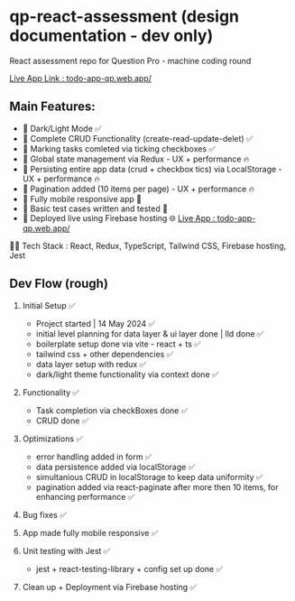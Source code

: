 # qp-react-assessment (design documentation - dev only)

React assessment repo for Question Pro - machine coding round

[Live App Link : todo-app-qp.web.app/](todo-app-qp.web.app/)

## Main Features:

- 🚀 Dark/Light Mode ✅
- 🚀 Complete CRUD Functionality (create-read-update-delet) ✅
- 🚀 Marking tasks comleted via ticking checkboxes ✅
- 🚀 Global state management via Redux - UX + performance 🔥
- 🚀 Persisting entire app data (crud + checkbox tics) via LocalStorage - UX + performance 🔥
- 🚀 Pagination added (10 items per page) - UX + performance 🔥
- 🚀 Fully mobile responsive app 📱
- 🚀 Basic test cases written and tested 👾
- 🚀 Deployed live using Firebase hosting 🌐 [Live App : todo-app-qp.web.app/](todo-app-qp.web.app/)

🧑‍💻 Tech Stack : React, Redux, TypeScript, Tailwind CSS, Firebase hosting, Jest

## Dev Flow (rough)

1. Initial Setup ✅

   - Project started | 14 May 2024 ✅
   - initial level planning for data layer & ui layer done | lld done ✅
   - boilerplate setup done via vite - react + ts ✅
   - tailwind css + other dependencies ✅
   - data layer setup with redux ✅
   - dark/light theme functionality via context done ✅

2. Functionality ✅

   - Task completion via checkBoxes done ✅
   - CRUD done ✅

3. Optimizations ✅

   - error handling added in form ✅
   - data persistence added via localStorage ✅
   - simultanious CRUD in localStorage to keep data uniformity ✅
   - pagination added via react-paginate after more then 10 items, for enhancing performance ✅

4. Bug fixes ✅

5. App made fully mobile responsive ✅

6. Unit testing with Jest ✅

   - jest + react-testing-library + config set up done ✅

7. Clean up + Deployment via Firebase hosting ✅

